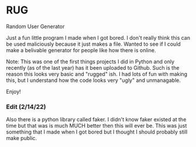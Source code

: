 # RUG
Random User Generator

Just a fun little program I made when I got bored. I don't really think this can be used maliciously because it just makes a file. 
Wanted to see if I could make a belivable generator for people like how there is online. 


Note: This was one of the first things projects I did in Python and only recently (as of the last year) has it been uploaded to Github. Such is the reason this looks very basic and "rugged" ish. I had lots of fun with making this, but I understand how the code looks very "ugly" and unmanagable. 

Enjoy!


### Edit (2/14/22)

Also there is a python library called faker. I didn't know faker existed at the time but that was is much MUCH better then this will ever be. This was just something that I made when I got bored but I thought I should probably still make public. 
